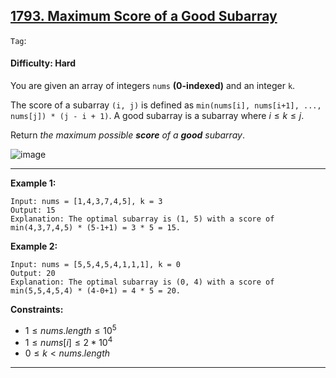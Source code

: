 ## [1793. Maximum Score of a Good Subarray](https://leetcode.com/problems/maximum-score-of-a-good-subarray)

```Tag```:

#### Difficulty: Hard

You are given an array of integers ```nums``` __(0-indexed)__ and an integer ```k```.

The score of a subarray ```(i, j)``` is defined as ```min(nums[i], nums[i+1], ..., nums[j]) * (j - i + 1)```. A good subarray is a subarray where $i \le k \le j$.

Return _the maximum possible __score__ of a __good__ subarray_.

![image](https://github.com/quananhle/Python/assets/35042430/251c48d3-d498-4790-b017-4622db9ebfaf)

---

__Example 1:__
```
Input: nums = [1,4,3,7,4,5], k = 3
Output: 15
Explanation: The optimal subarray is (1, 5) with a score of min(4,3,7,4,5) * (5-1+1) = 3 * 5 = 15.
```

__Example 2:__
```
Input: nums = [5,5,4,5,4,1,1,1], k = 0
Output: 20
Explanation: The optimal subarray is (0, 4) with a score of min(5,5,4,5,4) * (4-0+1) = 4 * 5 = 20.
```

__Constraints:__

- $1 \le nums.length \le 10^5$
- $1 \le nums[i] \le 2 * 10^4$
- $0 \le k \lt nums.length$

---

